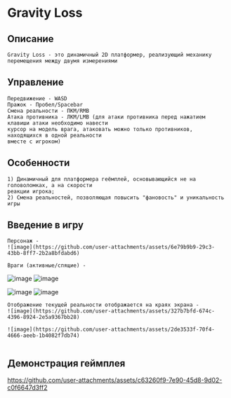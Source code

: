 # Gravity Loss
## Описание
```
Gravity Loss - это динамичный 2D платформер, реализующий механику перемещения между двумя измерениями
```

## Управление
```
Передвижение - WASD
Пражок - Пробел/Spacebar
Смена реальности - ПКМ/RMB
Атака противника - ЛКМ/LMB (для атаки противника перед нажатием клавиши атаки необходимо навести
курсор на модель врага, атаковать можно только противников, находящихся в одной реальности
вместе с игроком)
```

## Особенности
```
1) Динамичный для платформера геёмплей, основывающийся не на головоломках, а на скорости
реакции игрока;
2) Смена реальностей, позволяющая повысить "фановость" и уникальность игры
```

## Введение в игру
```
Персонаж - 
![image](https://github.com/user-attachments/assets/6e79b9b9-29c3-43bb-8ff7-2b2a8bfdabd6)
```
```
Враги (активные/спящие) -

```
![image](https://github.com/user-attachments/assets/cebb5bf1-29da-4260-893d-5551103a7183)
![image](https://github.com/user-attachments/assets/c2301d3a-5307-430e-88db-f97353d227a4)

![image](https://github.com/user-attachments/assets/0e11ef5f-f7f8-4b2a-b932-62255dab1335)
![image](https://github.com/user-attachments/assets/210c143c-eb83-42dc-b8e9-83c811836a20)

```
Отображение текущей реальности отображается на краях экрана -
![image](https://github.com/user-attachments/assets/327b7bfd-674c-4396-8924-2e5a9367bb28)

![image](https://github.com/user-attachments/assets/2de3533f-70f4-4666-aeeb-1b4082f7db74)


```
## Демонстрация геймплея
https://github.com/user-attachments/assets/c63260f9-7e90-45d8-9d02-c0f6647d3ff2


